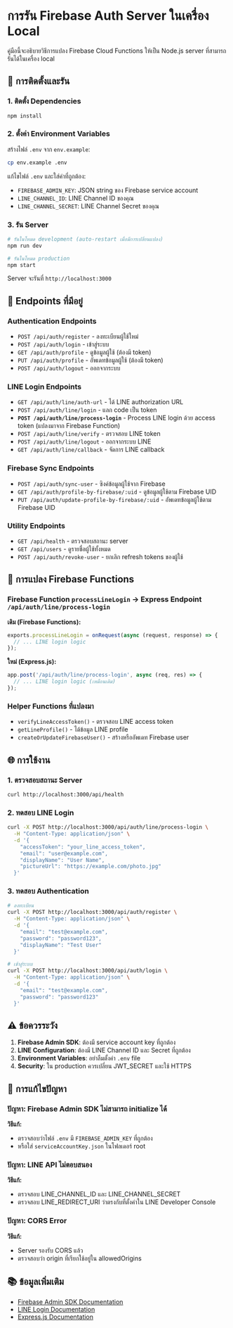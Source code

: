 # การรัน Firebase Auth Server ในเครื่อง Local

คู่มือนี้จะอธิบายวิธีการแปลง Firebase Cloud Functions ให้เป็น Node.js server ที่สามารถรันได้ในเครื่อง local

## 🚀 การติดตั้งและรัน

### 1. ติดตั้ง Dependencies
```bash
npm install
```

### 2. ตั้งค่า Environment Variables
สร้างไฟล์ `.env` จาก `env.example`:
```bash
cp env.example .env
```

แก้ไขไฟล์ `.env` และใส่ค่าที่ถูกต้อง:
- `FIREBASE_ADMIN_KEY`: JSON string ของ Firebase service account
- `LINE_CHANNEL_ID`: LINE Channel ID ของคุณ
- `LINE_CHANNEL_SECRET`: LINE Channel Secret ของคุณ

### 3. รัน Server
```bash
# รันในโหมด development (auto-restart เมื่อมีการเปลี่ยนแปลง)
npm run dev

# รันในโหมด production
npm start
```

Server จะรันที่ `http://localhost:3000`

## 📡 Endpoints ที่มีอยู่

### Authentication Endpoints
- `POST /api/auth/register` - ลงทะเบียนผู้ใช้ใหม่
- `POST /api/auth/login` - เข้าสู่ระบบ
- `GET /api/auth/profile` - ดูข้อมูลผู้ใช้ (ต้องมี token)
- `PUT /api/auth/profile` - อัพเดทข้อมูลผู้ใช้ (ต้องมี token)
- `POST /api/auth/logout` - ออกจากระบบ

### LINE Login Endpoints
- `GET /api/auth/line/auth-url` - ได้ LINE authorization URL
- `POST /api/auth/line/login` - แลก code เป็น token
- **`POST /api/auth/line/process-login`** - Process LINE login ด้วย access token (แปลงมาจาก Firebase Function)
- `POST /api/auth/line/verify` - ตรวจสอบ LINE token
- `POST /api/auth/line/logout` - ออกจากระบบ LINE
- `GET /api/auth/line/callback` - จัดการ LINE callback

### Firebase Sync Endpoints
- `POST /api/auth/sync-user` - ซิงค์ข้อมูลผู้ใช้จาก Firebase
- `GET /api/auth/profile-by-firebase/:uid` - ดูข้อมูลผู้ใช้ตาม Firebase UID
- `PUT /api/auth/update-profile-by-firebase/:uid` - อัพเดทข้อมูลผู้ใช้ตาม Firebase UID

### Utility Endpoints
- `GET /api/health` - ตรวจสอบสถานะ server
- `GET /api/users` - ดูรายชื่อผู้ใช้ทั้งหมด
- `POST /api/auth/revoke-user` - ยกเลิก refresh tokens ของผู้ใช้

## 🔧 การแปลง Firebase Functions

### Firebase Function `processLineLogin` → Express Endpoint `/api/auth/line/process-login`

**เดิม (Firebase Functions):**
```javascript
exports.processLineLogin = onRequest(async (request, response) => {
  // ... LINE login logic
});
```

**ใหม่ (Express.js):**
```javascript
app.post('/api/auth/line/process-login', async (req, res) => {
  // ... LINE login logic (เหมือนเดิม)
});
```

### Helper Functions ที่แปลงมา
- `verifyLineAccessToken()` - ตรวจสอบ LINE access token
- `getLineProfile()` - ได้ข้อมูล LINE profile
- `createOrUpdateFirebaseUser()` - สร้างหรืออัพเดท Firebase user

## 🌐 การใช้งาน

### 1. ตรวจสอบสถานะ Server
```bash
curl http://localhost:3000/api/health
```

### 2. ทดสอบ LINE Login
```bash
curl -X POST http://localhost:3000/api/auth/line/process-login \
  -H "Content-Type: application/json" \
  -d '{
    "accessToken": "your_line_access_token",
    "email": "user@example.com",
    "displayName": "User Name",
    "pictureUrl": "https://example.com/photo.jpg"
  }'
```

### 3. ทดสอบ Authentication
```bash
# ลงทะเบียน
curl -X POST http://localhost:3000/api/auth/register \
  -H "Content-Type: application/json" \
  -d '{
    "email": "test@example.com",
    "password": "password123",
    "displayName": "Test User"
  }'

# เข้าสู่ระบบ
curl -X POST http://localhost:3000/api/auth/login \
  -H "Content-Type: application/json" \
  -d '{
    "email": "test@example.com",
    "password": "password123"
  }'
```

## ⚠️ ข้อควรระวัง

1. **Firebase Admin SDK**: ต้องมี service account key ที่ถูกต้อง
2. **LINE Configuration**: ต้องมี LINE Channel ID และ Secret ที่ถูกต้อง
3. **Environment Variables**: อย่าลืมตั้งค่า `.env` file
4. **Security**: ใน production ควรเปลี่ยน JWT_SECRET และใช้ HTTPS

## 🐛 การแก้ไขปัญหา

### ปัญหา: Firebase Admin SDK ไม่สามารถ initialize ได้
**วิธีแก้:**
- ตรวจสอบว่าไฟล์ `.env` มี `FIREBASE_ADMIN_KEY` ที่ถูกต้อง
- หรือใส่ `serviceAccountKey.json` ในโฟลเดอร์ root

### ปัญหา: LINE API ไม่ตอบสนอง
**วิธีแก้:**
- ตรวจสอบ LINE_CHANNEL_ID และ LINE_CHANNEL_SECRET
- ตรวจสอบ LINE_REDIRECT_URI ว่าตรงกับที่ตั้งค่าใน LINE Developer Console

### ปัญหา: CORS Error
**วิธีแก้:**
- Server รองรับ CORS แล้ว
- ตรวจสอบว่า origin ที่เรียกใช้อยู่ใน allowedOrigins

## 📚 ข้อมูลเพิ่มเติม

- [Firebase Admin SDK Documentation](https://firebase.google.com/docs/admin/setup)
- [LINE Login Documentation](https://developers.line.biz/en/docs/line-login/)
- [Express.js Documentation](https://expressjs.com/) 